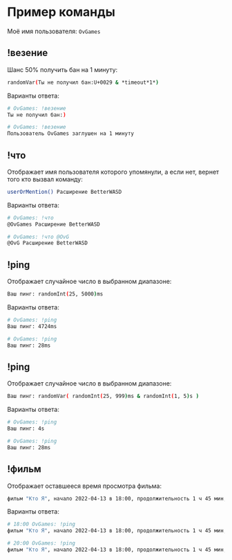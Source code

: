 # Пример команды

Моё имя пользователя: `OvGames`



## !везение

Шанс 50% получить бан на 1 минуту:
```bash
randomVar(Ты не получил бан:U+0029 & *timeout*1*)
```

Варианты ответа:

```bash
# OvGames: !везение
Ты не получил бан:)
```

```bash
# OvGames: !везение
Пользователь OvGames заглушен на 1 минуту
```


## !что

Отображает имя пользователя которого упомянули, а если нет, вернет того кто вызвал команду:

```bash
userOrMention() Расширение BetterWASD
```

Варианты ответа:

```bash
# OvGames: !что
@OvGames Расширение BetterWASD
```

```bash
# OvGames: !что @OvG
@OvG Расширение BetterWASD
```


## !ping

Отображает случайное число в выбранном диапазоне:

```bash
Ваш пинг: randomInt(25, 5000)ms
```

Варианты ответа:

```bash
# OvGames: !ping
Ваш пинг: 4724ms
```

```bash
# OvGames: !ping
Ваш пинг: 28ms
```


## !ping

Отображает случайное число в выбранном диапазоне:

```bash
Ваш пинг: randomVar( randomInt(25, 999)ms & randomInt(1, 5)s )
```

Варианты ответа:

```bash
# OvGames: !ping
Ваш пинг: 4s
```

```bash
# OvGames: !ping
Ваш пинг: 28ms
```


## !фильм

Отображает оставшееся время просмотра фильма:

```bash
фильм "Кто Я", начало 2022-04-13 в 18:00, продолжительность 1 ч 45 мин, закончится timer(2022-04-13T19:46:00)

```

Варианты ответа:

```bash
# 18:00 OvGames: !ping
фильм "Кто Я", начало 2022-04-13 в 18:00, продолжительность 1 ч 45 мин, закончится через 2 часа

```

```bash
# 20:00 OvGames: !ping
фильм "Кто Я", начало 2022-04-13 в 18:00, продолжительность 1 ч 45 мин, закончится 15 минут назад
```




